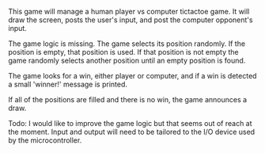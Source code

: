 This game will manage a human player vs computer tictactoe game. It will draw the screen, posts the user's input,
and post the computer opponent's input.

The game logic is missing. The game selects its position randomly. If the position is empty, that position is used. If that position
is not empty the game randomly selects another position until an empty position is found.

The game looks for a win, either player or computer, and if a win is detected a small 'winner!' message is printed.

If all of the positions are filled and there is no win, the game announces a draw.

Todo:
    I would like to improve the game logic but that seems out of reach at the moment.
    Input and output will need to be tailored to the I/O device used by the microcontroller.




